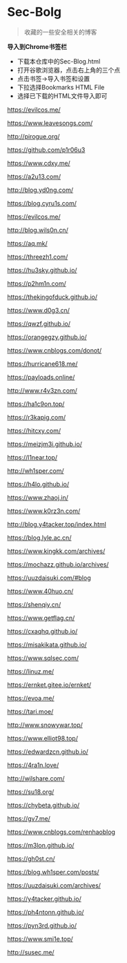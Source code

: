 # Sec-Bolg

> 收藏的一些安全相关的博客

**导入到Chrome书签栏**

* 下载本仓库中的Sec-Blog.html
* 打开谷歌浏览器，点击右上角的三个点
* 点击书签->导入书签和设置
* 下拉选择Bookmarks HTML File
* 选择已下载的HTML文件导入即可

https://evilcos.me/

https://www.leavesongs.com/

http://pirogue.org/

https://github.com/p1r06u3

https://www.cdxy.me/

https://a2u13.com/

http://blog.yd0ng.com/

https://blog.cyru1s.com/

https://evilcos.me/

http://blog.wils0n.cn/

https://aq.mk/

https://threezh1.com/

https://hu3sky.github.io/

https://p2hm1n.com/

https://thekingofduck.github.io/

https://www.d0g3.cn/

https://qwzf.github.io/

https://orangegzy.github.io/

https://www.cnblogs.com/donot/

https://hurricane618.me/

https://payloads.online/

http://www.r4v3zn.com/

https://ha1c9on.top/

https://r3kapig.com/

https://hitcxy.com/

https://meizjm3i.github.io/

https://l1near.top/

http://wh1sper.com/

https://h4lo.github.io/

https://www.zhaoj.in/

https://www.k0rz3n.com/

http://blog.y4tacker.top/index.html

https://blog.lyle.ac.cn/

https://www.kingkk.com/archives/

https://mochazz.github.io/archives/

https://uuzdaisuki.com/#blog

https://www.40huo.cn/

https://shenqiy.cn/

https://www.getflag.cn/

https://cxaqhq.github.io/

https://misakikata.github.io/

https://www.sqlsec.com/

https://linuz.me/

https://ernket.gitee.io/ernket/

https://evoa.me/

https://tari.moe/

http://www.snowywar.top/

https://www.elliot98.top/

https://edwardzcn.github.io/

https://4ra1n.love/

http://wjlshare.com/

https://su18.org/

https://chybeta.github.io/

https://gv7.me/

https://www.cnblogs.com/renhaoblog

https://m3lon.github.io/

https://gh0st.cn/

https://blog.wh1sper.com/posts/

https://uuzdaisuki.com/archives/

https://y4tacker.github.io/

https://ph4ntonn.github.io/

https://pyn3rd.github.io/

https://www.smi1e.top/

http://susec.me/
